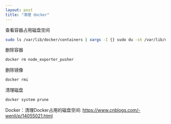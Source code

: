 ```yaml
---
layout: post
title: "清理 docker"
---
```


查看容器占用磁盘空间

```bash
sudo ls /var/lib/docker/containers | xargs -I {} sudo du -sh /var/lib/docker/containers/{}
```

删除容器

```bash
docker rm node_exporter_pusher
```

删除镜像

```bash
docker rmi
```

清理磁盘

```bash
docker system prune
```

Docker：清理Docker占用的磁盘空间: <https://www.cnblogs.com/-wenli/p/14055021.html>
